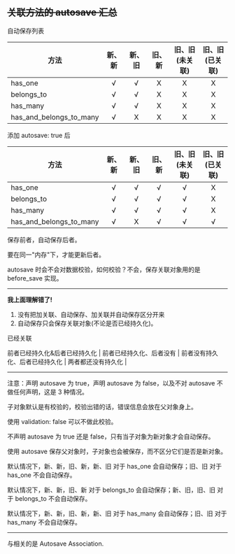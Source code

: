 ## ~~关联方法的 autosave 汇总~~

自动保存列表

| 方法| 新、新 | 新、旧 | 旧、新 | 旧、旧(未关联) | 旧、旧(已关联)|
| --  | :--:     | :--:     | :--:     | :--:     | :--: |
| has_one | √  |  √      |  X     |  X      | X |
| belongs_to | √ |  √ |  X | X |  X |
| has_many | √  | √ | X |  X | X |
| has_and_belongs_to_many |√ | X |  X | X | X |

添加 autosave: true 后

| 方法| 新、新 | 新、旧 | 旧、新 | 旧、旧(未关联) | 旧、旧(已关联)|
| --  | :--:     | :--:     | :--:     | :--:     | :--: |
| has_one | √  |  √      |  √     |  √      | X  |
| belongs_to | √ |  √ |  √ | √ |  X |
| has_many | √  | √ | √ |  √ | X |
| has_and_belongs_to_many |√ | X |  √ | √ | √ |

保存前者，自动保存后者。

要在同一"内存"下，才能更新后者。

autosave 时会不会对数据校验，如何校验？不会，保存关联对象用的是 before_save 实现。

-----

**我上面理解错了!**
1. 没有把加关联、自动保存、加关联并自动保存区分开来
2. 自动保存只会保存关联对象(不论是否已经持久化)。

已经关联

前者已经持久化&后者已经持久化 | 前者已经持久化、后者没有 | 前者没有持久化、后者已经持久化 | 两者都还没有持久化 |

---

注意：声明 autosave 为 true，声明 autosave 为 false，以及不对 autosave 不做任何声明，这是 3 种情况。

子对象默认是有校验的，校验出错的话，错误信息会放在父对象身上。

使用 validation: false 可以不做此校验。

不声明 autosave 为 true 还是 false，只有当子对象为新对象才会自动保存。

使用 autosave 保存父对象时，子对象也会被保存，而不区分它们是否是新对象。

默认情况下，新、新，旧、新，新、旧 对于 has_one 会自动保存；旧、旧 对于 has_one 不会自动保存。

默认情况下，新、新，旧、新 对于 belongs_to 会自动保存；新、旧，旧、旧 对于 belongs_to 不会自动保存。

默认情况下，新、新，旧、新，新、旧 对于 has_many 会自动保存；旧、旧 对于 has_many 不会自动保存。

----

与相关的是 Autosave Association.

